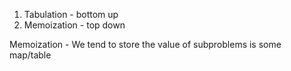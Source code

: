 1. Tabulation - bottom up
2. Memoization - top down

Memoization - We tend to store the value of subproblems is some map/table
